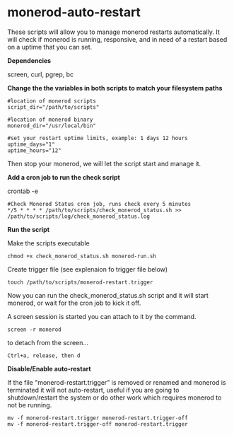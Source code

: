 # monerod-auto-restart

These scripts will allow you to manage monerod restarts automatically.
It will check if monerod is running, responsive, and in need of a restart based on a uptime that you can set.

**Dependencies**

screen, curl, pgrep, bc

**Change the the variables in both scripts to match your filesystem paths**

    #location of monerod scripts
    script_dir="/path/to/scripts"

    #location of monerod binary
    monerod_dir="/usr/local/bin"

    #set your restart uptime limits, example: 1 days 12 hours
    uptime_days="1"
    uptime_hours="12"

Then stop your monerod, we will let the script start and manage it.

**Add a cron job to run the check script**

crontab -e

    #Check Monerod Status cron job, runs check every 5 minutes
    */5 * * * * /path/to/scripts/check_monerod_status.sh >> /path/to/scripts/log/check_monerod_status.log

**Run the script**

Make the scripts executable 

    chmod +x check_monerod_status.sh monerod-run.sh
    
Create trigger file (see explenaion fo trigger file below)

    touch /path/to/scripts/monerod-restart.trigger

Now you can run the check_monerod_status.sh script and it will start monerod, or wait for the cron job to kick it off.

A screen session is started you can attach to it by the command.

    screen -r monerod
    
to detach from the screen...
    
    Ctrl+a, release, then d

**Disable/Enable auto-restart**

If the file "monerod-restart.trigger" is removed or renamed and monerod is terminated it will not auto-restart, useful if you are going to shutdown/restart the system or do other work which requires monerod to not be running.

    mv -f monerod-restart.trigger monerod-restart.trigger-off
    mv -f monerod-restart.trigger-off monerod-restart.trigger

